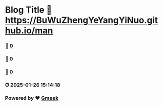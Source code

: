 # Blog Title :link: https://BuWuZhengYeYangYiNuo.github.io/man 
### :page_facing_up: [0](https://BuWuZhengYeYangYiNuo.github.io/man/tag.html) 
### :speech_balloon: 0 
### :hibiscus: 0 
### :alarm_clock: 2025-01-26 15:14:18 
### Powered by :heart: [Gmeek](https://github.com/Meekdai/Gmeek)
